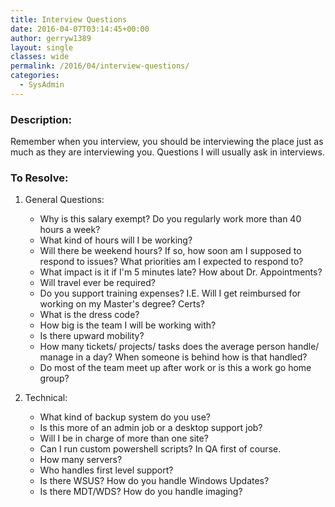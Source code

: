 ```yaml
---
title: Interview Questions
date: 2016-04-07T03:14:45+00:00
author: gerryw1389
layout: single
classes: wide
permalink: /2016/04/interview-questions/
categories:
  - SysAdmin
---
```

<!--more-->

### Description:

Remember when you interview, you should be interviewing the place just as much as they are interviewing you. Questions I will usually ask in interviews.

### To Resolve:

1. General Questions:  
   - Why is this salary exempt? Do you regularly work more than 40 hours a week?  
   - What kind of hours will I be working?  
   - Will there be weekend hours? If so, how soon am I supposed to respond to issues? What priorities am I expected to respond to?  
   - What impact is it if I'm 5 minutes late? How about Dr. Appointments?  
   - Will travel ever be required?  
   - Do you support training expenses? I.E. Will I get reimbursed for working on my Master's degree? Certs?  
   - What is the dress code?  
   - How big is the team I will be working with?  
   - Is there upward mobility?  
   - How many tickets/ projects/ tasks does the average person handle/ manage in a day? When someone is behind how is that handled?  
   - Do most of the team meet up after work or is this a work go home group?

2. Technical:  
   - What kind of backup system do you use?  
   - Is this more of an admin job or a desktop support job?  
   - Will I be in charge of more than one site?  
   - Can I run custom powershell scripts? In QA first of course.  
   - How many servers?  
   - Who handles first level support?  
   - Is there WSUS? How do you handle Windows Updates?  
   - Is there MDT/WDS? How do you handle imaging?

